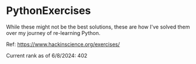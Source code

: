 # PythonExercises

While these might not be the best solutions, these are how I've solved them over my journey of re-learning Python.

Ref: https://www.hackinscience.org/exercises/

Current rank as of 6/8/2024: 402
